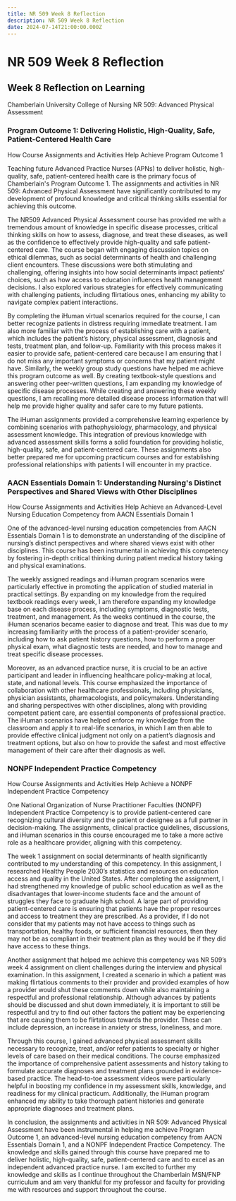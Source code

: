 ```yaml
---
title: NR 509 Week 8 Reflection
description: NR 509 Week 8 Reflection
date: 2024-07-14T21:00:00.000Z
---
```


# NR 509 Week 8 Reflection

## Week 8 Reflection on Learning

Chamberlain University College of Nursing
NR 509: Advanced Physical Assessment

### Program Outcome 1: Delivering Holistic, High-Quality, Safe, Patient-Centered Health Care

How Course Assignments and Activities Help Achieve Program Outcome 1

Teaching future Advanced Practice Nurses (APNs) to deliver holistic, high-quality, safe, patient-centered health care is the primary focus of Chamberlain's Program Outcome 1. The assignments and activities in NR 509: Advanced Physical Assessment have significantly contributed to my development of profound knowledge and critical thinking skills essential for achieving this outcome.

The NR509 Advanced Physical Assessment course has provided me with a tremendous amount of knowledge in specific disease processes, critical thinking skills on how to assess, diagnose, and treat these diseases, as well as the confidence to effectively provide high-quality and safe patient-centered care. The course began with engaging discussion topics on ethical dilemmas, such as social determinants of health and challenging client encounters. These discussions were both stimulating and challenging, offering insights into how social determinants impact patients' choices, such as how access to education influences health management decisions. I also explored various strategies for effectively communicating with challenging patients, including flirtatious ones, enhancing my ability to navigate complex patient interactions.

By completing the iHuman virtual scenarios required for the course, I can better recognize patients in distress requiring immediate treatment. I am also more familiar with the process of establishing care with a patient, which includes the patient’s history, physical assessment, diagnosis and tests, treatment plan, and follow-up. Familiarity with this process makes it easier to provide safe, patient-centered care because I am ensuring that I do not miss any important symptoms or concerns that my patient might have. Similarly, the weekly group study questions have helped me achieve this program outcome as well. By creating textbook-style questions and answering other peer-written questions, I am expanding my knowledge of specific disease processes. While creating and answering these weekly questions, I am recalling more detailed disease process information that will help me provide higher quality and safer care to my future patients.

The iHuman assignments provided a comprehensive learning experience by combining scenarios with pathophysiology, pharmacology, and physical assessment knowledge. This integration of previous knowledge with advanced assessment skills forms a solid foundation for providing holistic, high-quality, safe, and patient-centered care. These assignments also better prepared me for upcoming practicum courses and for establishing professional relationships with patients I will encounter in my practice.

### AACN Essentials Domain 1: Understanding Nursing's Distinct Perspectives and Shared Views with Other Disciplines

How Course Assignments and Activities Help Achieve an Advanced-Level Nursing Education Competency from AACN Essentials Domain 1

One of the advanced-level nursing education competencies from AACN Essentials Domain 1 is to demonstrate an understanding of the discipline of nursing’s distinct perspectives and where shared views exist with other disciplines. This course has been instrumental in achieving this competency by fostering in-depth critical thinking during patient medical history taking and physical examinations.

The weekly assigned readings and iHuman program scenarios were particularly effective in promoting the application of studied material in practical settings. By expanding on my knowledge from the required textbook readings every week, I am therefore expanding my knowledge base on each disease process, including symptoms, diagnostic tests, treatment, and management. As the weeks continued in the course, the iHuman scenarios became easier to diagnose and treat. This was due to my increasing familiarity with the process of a patient-provider scenario, including how to ask patient history questions, how to perform a proper physical exam, what diagnostic tests are needed, and how to manage and treat specific disease processes.

Moreover, as an advanced practice nurse, it is crucial to be an active participant and leader in influencing healthcare policy-making at local, state, and national levels. This course emphasized the importance of collaboration with other healthcare professionals, including physicians, physician assistants, pharmacologists, and policymakers. Understanding and sharing perspectives with other disciplines, along with providing competent patient care, are essential components of professional practice. The iHuman scenarios have helped enforce my knowledge from the classroom and apply it to real-life scenarios, in which I am then able to provide effective clinical judgment not only on a patient’s diagnosis and treatment options, but also on how to provide the safest and most effective management of their care after their diagnosis as well.

### NONPF Independent Practice Competency

How Course Assignments and Activities Help Achieve a NONPF Independent Practice Competency

One National Organization of Nurse Practitioner Faculties (NONPF) Independent Practice Competency is to provide patient-centered care recognizing cultural diversity and the patient or designee as a full partner in decision-making. The assignments, clinical practice guidelines, discussions, and iHuman scenarios in this course encouraged me to take a more active role as a healthcare provider, aligning with this competency.

The week 1 assignment on social determinants of health significantly contributed to my understanding of this competency. In this assignment, I researched Healthy People 2030’s statistics and resources on education access and quality in the United States. After completing the assignment, I had strengthened my knowledge of public school education as well as the disadvantages that lower-income students face and the amount of struggles they face to graduate high school. A large part of providing patient-centered care is ensuring that patients have the proper resources and access to treatment they are prescribed. As a provider, if I do not consider that my patients may not have access to things such as transportation, healthy foods, or sufficient financial resources, then they may not be as compliant in their treatment plan as they would be if they did have access to these things.

Another assignment that helped me achieve this competency was NR 509’s week 4 assignment on client challenges during the interview and physical examination. In this assignment, I created a scenario in which a patient was making flirtatious comments to their provider and provided examples of how a provider would shut these comments down while also maintaining a respectful and professional relationship. Although advances by patients should be discussed and shut down immediately, it is important to still be respectful and try to find out other factors the patient may be experiencing that are causing them to be flirtatious towards the provider. These can include depression, an increase in anxiety or stress, loneliness, and more.

Through this course, I gained advanced physical assessment skills necessary to recognize, treat, and/or refer patients to specialty or higher levels of care based on their medical conditions. The course emphasized the importance of comprehensive patient assessments and history taking to formulate accurate diagnoses and treatment plans grounded in evidence-based practice. The head-to-toe assessment videos were particularly helpful in boosting my confidence in my assessment skills, knowledge, and readiness for my clinical practicum. Additionally, the iHuman program enhanced my ability to take thorough patient histories and generate appropriate diagnoses and treatment plans.

In conclusion, the assignments and activities in NR 509: Advanced Physical Assessment have been instrumental in helping me achieve Program Outcome 1, an advanced-level nursing education competency from AACN Essentials Domain 1, and a NONPF Independent Practice Competency. The knowledge and skills gained through this course have prepared me to deliver holistic, high-quality, safe, patient-centered care and to excel as an independent advanced practice nurse. I am excited to further my knowledge and skills as I continue throughout the Chamberlain MSN/FNP curriculum and am very thankful for my professor and faculty for providing me with resources and support throughout the course.
